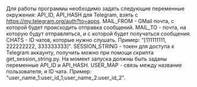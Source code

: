 Для работы программы необходимо задать следующие переменные окружения:
API_ID, API_HASH для Telegram, взять с https://my.telegram.org/auth?to=apps.
MAIL_FROM - GMail почта, с которой будет происходить отправка сообщений.
MAIL_TO - почта, на которую будут отправляться, и с которой будет получаться сообщения.
CHATS - ID чатов, которые нужно слушать. Пример: "[111111111, 222222222, 333333333]".
SESSION_STRING - токен для доступа к Telegram аккаунту, получить можно при помощи скрипта get_session_string.py. На момент запуска должны быть заданы переменные API_ID и API_HASH.
USER_MAP - связь между название пользователя, и ID чата. Пример: "user_name_1:user_id_1;user_name_2:user_id_2".